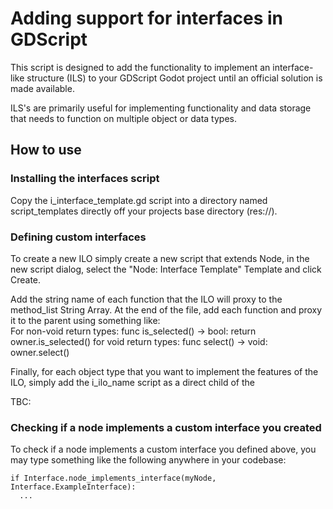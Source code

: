 # Adding support for interfaces in GDScript

This script is designed to add the functionality to implement an interface-like structure (ILS) to your GDScript Godot project until an official solution is made available.

ILS's are primarily useful for implementing functionality and data storage that needs to function on multiple object or data types.  

## How to use

### Installing the interfaces script
Copy the i_interface_template.gd script into a directory named script_templates directly off your projects base directory (res://).

### Defining custom interfaces
To create a new ILO simply create a new script that extends Node, in the new script dialog, select the "Node: Interface Template" Template and click Create.

Add the string name of each function that the ILO will proxy to the method_list String Array.
At the end of the file, add each function and proxy it to the parent using something like:  
For non-void return types:
    func is_selected() -> bool:
        return owner.is_selected()
for void return types:
    func select() -> void:
	    owner.select() 

Finally, for each object type that you want to implement the features of the ILO, simply add the i_ilo_name script as a direct child of the 

TBC:

### Checking if a node implements a custom interface you created
To check if a node implements a custom interface you defined above,
you may type something like the following anywhere in your codebase:

    if Interface.node_implements_interface(myNode, Interface.ExampleInterface):
      ...
